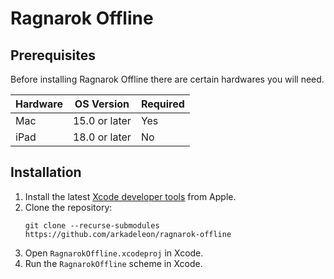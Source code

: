 # Ragnarok Offline

## Prerequisites
Before installing Ragnarok Offline there are certain hardwares you will need.

Hardware | OS Version    | Required
---------|---------------|---------
Mac      | 15.0 or later | Yes
iPad     | 18.0 or later | No

## Installation 

1. Install the latest [Xcode developer tools](https://developer.apple.com/xcode/downloads/) from Apple.
1. Clone the repository:
    ```shell
    git clone --recurse-submodules https://github.com/arkadeleon/ragnarok-offline
    ```
1. Open `RagnarokOffline.xcodeproj` in Xcode.
1. Run the `RagnarokOffline` scheme in Xcode.
